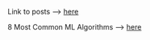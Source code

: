 Link to posts --> [here](https://akahardzzz0011.github.io/2022/02/11/opening-post")
 
8 Most Common ML Algorithms --> [here](https://akahardzzz0011.github.io/8_common_ml_alg")

